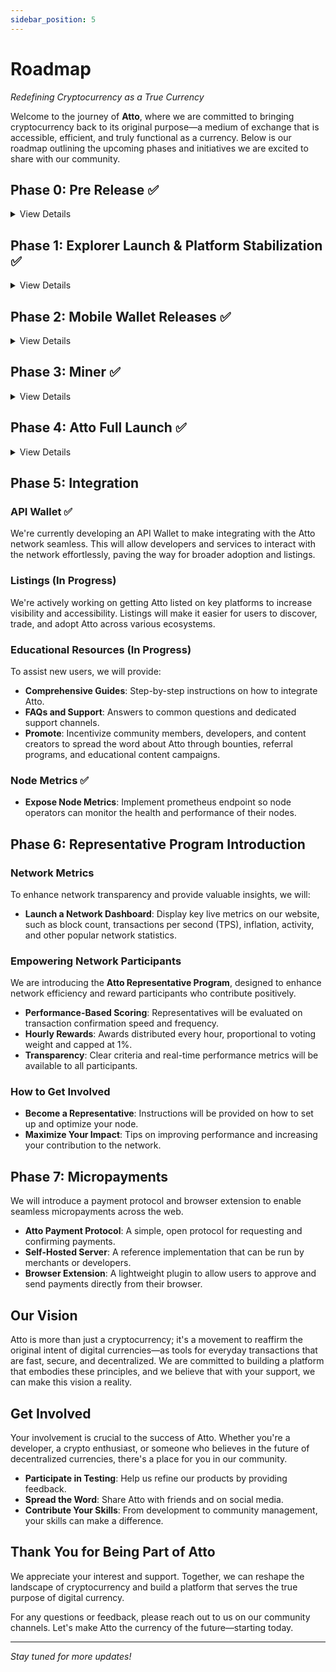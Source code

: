 ```yaml
---
sidebar_position: 5
---
```


# Roadmap

*Redefining Cryptocurrency as a True Currency*

Welcome to the journey of **Atto**, where we are committed to bringing cryptocurrency back to its original purpose—a
medium of exchange that is accessible, efficient, and truly functional as a currency. Below is our roadmap outlining the
upcoming phases and initiatives we are excited to share with our community.

## Phase 0: Pre Release ✅

<details>
<summary>View Details</summary>

### Website

Launched the official Atto website to introduce the project, share the vision, and provide access to key resources like
documentation, the whitepaper, and community links.

### Live Network Launch

Deployed the Atto network and opened it to early users and testers. This marked the beginning of real transactions on
the network, laying the foundation for future growth and stability.

</details>

## Phase 1: Explorer Launch & Platform Stabilization ✅

<details>
<summary>View Details</summary>

### Network Explorer Release

We are thrilled to announce the upcoming release of the **Atto Network Explorer**. This tool will provide real-time
visibility into all network transactions and activities, improving transparency and allowing users to monitor the health
and performance of the Atto network.

### Faucet and Wallet Enhancements

Our team is working diligently to make the **Atto Faucet** and **Wallet** robust and user-friendly.

</details>

## Phase 2: Mobile Wallet Releases ✅

<details>
<summary>View Details</summary>

Originally, we planned to develop native Android and iOS wallet applications. After careful consideration and initial
development efforts, we’ve concluded our mobile app approach. We’re now pivoting toward a **Web Wallet** solution to
provide a more unified and accessible experience.

### Introducing the Atto Web Wallet

- **Cross-Platform Accessibility**: Users will be able to access the Atto Wallet from any modern web browser, removing
  the need for separate native apps.
- **Unified Codebase**: Streamlined development and maintenance, ensuring faster feature updates and security patches.
- **Seamless User Experience**: Designed with simplicity and performance in mind, the Web Wallet will offer a consistent
  interface across devices.

</details>

## Phase 3: Miner ✅

<details>
<summary>View Details</summary>

Atto remains committed to a fast and green cryptocurrency model and will not compromise on that principle. Traditional
mining is not only wasteful but also largely unnecessary to achieve network security. Instead, our "miner" utilizes
[folding@home](https://foldingathome.org), ensuring that electricity goes into meaningful computations that aid
scientific research rather than being wasted on repetitive hashing. This approach is inspired by Banano and aligns with
our vision of a sustainable and community-driven cryptocurrency.

</details>

## Phase 4: Atto Full Launch ✅

<details>
<summary>View Details</summary>

### Transition from Pre-Release Stage to Official Release

After running for several months, we are now confident that Atto is ready for a broader audience. With the platform
stabilized and the web wallet successfully launched, we officially unveiled Atto to a bigger audience.

</details>

## Phase 5: Integration

### API Wallet ✅

We're currently developing an API Wallet to make integrating with the Atto network seamless. This will allow developers
and services to interact with the network effortlessly, paving the way for broader adoption and listings.

### Listings (In Progress)

We're actively working on getting Atto listed on key platforms to increase visibility and accessibility. Listings will
make it easier for users to discover, trade, and adopt Atto across various ecosystems.

### Educational Resources (In Progress)

To assist new users, we will provide:

- **Comprehensive Guides**: Step-by-step instructions on how to integrate Atto.
- **FAQs and Support**: Answers to common questions and dedicated support channels.
- **Promote**: Incentivize community members, developers, and content creators to spread the word about Atto through
  bounties, referral programs, and educational content campaigns.

### Node Metrics  ✅

- **Expose Node Metrics**: Implement prometheus endpoint so node operators can monitor the health and performance of
  their nodes.

## Phase 6: Representative Program Introduction

### Network Metrics

To enhance network transparency and provide valuable insights, we will:

- **Launch a Network Dashboard**: Display key live metrics on our website, such as block count, transactions per
  second (TPS), inflation, activity, and other popular network statistics.

### Empowering Network Participants

We are introducing the **Atto Representative Program**, designed to enhance network efficiency and reward participants
who contribute positively.

- **Performance-Based Scoring**: Representatives will be evaluated on transaction confirmation speed and frequency.
- **Hourly Rewards**: Awards distributed every hour, proportional to voting weight and capped at 1%.
- **Transparency**: Clear criteria and real-time performance metrics will be available to all participants.

### How to Get Involved

- **Become a Representative**: Instructions will be provided on how to set up and optimize your node.
- **Maximize Your Impact**: Tips on improving performance and increasing your contribution to the network.

## Phase 7: Micropayments

We will introduce a payment protocol and browser extension to enable seamless micropayments across the web.

- **Atto Payment Protocol**: A simple, open protocol for requesting and confirming payments.
- **Self-Hosted Server**: A reference implementation that can be run by merchants or developers.
- **Browser Extension**: A lightweight plugin to allow users to approve and send payments directly from their browser.

## Our Vision

Atto is more than just a cryptocurrency; it's a movement to reaffirm the original intent of digital currencies—as tools
for everyday transactions that are fast, secure, and decentralized. We are committed to building a platform that
embodies these principles, and we believe that with your support, we can make this vision a reality.

## Get Involved

Your involvement is crucial to the success of Atto. Whether you're a developer, a crypto enthusiast, or someone who
believes in the future of decentralized currencies, there's a place for you in our community.

- **Participate in Testing**: Help us refine our products by providing feedback.
- **Spread the Word**: Share Atto with friends and on social media.
- **Contribute Your Skills**: From development to community management, your skills can make a difference.

## Thank You for Being Part of Atto

We appreciate your interest and support. Together, we can reshape the landscape of cryptocurrency and build a platform
that serves the true purpose of digital currency.

For any questions or feedback, please reach out to us on our community channels. Let's make Atto the currency of the
future—starting today.

---

*Stay tuned for more updates!*

